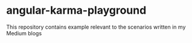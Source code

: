# angular-karma-playground
This repository contains example relevant to the scenarios written in my Medium blogs
